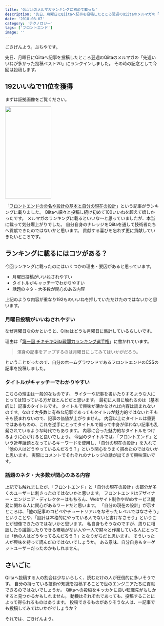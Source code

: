 ```yaml
---
title: 'Qiitaのメルマガランキングに初めて載った'
description: '先日、月曜日にQiitaへ記事を投稿したところ翌週のQiitaのメルマガの「先週いいねが多かった投稿ベスト20」にランクインしました。その時の記念として今回は投稿します。'
date: '2018-08-07'
category: 'テクノロジー'
tags: ['フロントエンド']
image: ''
---
```


ごきげんよう。ぶちやです。

先日、月曜日にQiitaへ記事を投稿したところ翌週のQiitaのメルマガの「先週いいねが多かった投稿ベスト20」にランクインしました。
その時の記念として今回は投稿します。

## 192いいねで11位を獲得

まずは証拠画像をご覧ください。

<a href="http://buchilog.com/wp-content/uploads/2018/08/e41fd6e2c425b5b9e089a2bf4411d49a.png"><img src="http://buchilog.com/wp-content/uploads/2018/08/e41fd6e2c425b5b9e089a2bf4411d49a-151x300.png" alt="" width="151" height="300" class="alignnone size-medium wp-image-267" /></a>

「[フロントエンドの命名や設計の基本と自分の現在の設計](https://qiita.com/buchiya4th/items/127282088f5a9ad56152)」という記事がランキングに載りました。
Qiitaへ細々と投稿し続け初めて100いいねを超えて嬉しかったです。
メルマガのランキングに載るといいな〜と思っていましたが、本当に載って気分爆上がりでした。
自分自身のナレッジをQiitaを通して技術者たちへ貢献できたのではないかと思います。
貢献する喜びを忘れず更に貢献していきたいところです。


## ランキングに載るにはコツがある？

今回ランキングに載ったのにはいくつかの理由・要因があると思っています。

* 月曜日投稿がいいねされやすい
* タイトルがキャッチーでわかりやすい
* 話題のネタ・大多数が関心のある内容

上記のような内容が重なり192ものいいねを押していただけたのではないかと思います。

### 月曜日投稿がいいねされやすい
なぜ月曜日なのかというと、Qiitaはどうも月曜日に集計しているらしいです。

理由は「[第一回 チキチキQiita戦闘力ランキング選手権](https://qiita.com/tmknom/items/97aaf62c0311bcc5a8ef#%E3%81%AA%E3%81%9C%E6%9C%88%E6%9B%9C%E6%97%A5%E3%81%AA%E3%81%AE%E3%81%8B)」に書かれています。

> 渾身の記事をアップするのは月曜日にしてみてはいかがだろう。

ということだったので、自分のホームグラウンドであるフロントエンドのCSSの記事を投稿しました。

### タイトルがキャッチーでわかりやすい
こちらの理由は一般的なものです。
ライターや記事を書いたりするような人にとっては知っている方がほとんどだと思います。
最初に人目に触れるのは（基本的に）記事のタイトルです。
タイトルで興味が沸かなければ内容は読まれないのです。なので大多数に有益な記事であってもタイトルが魅力的ではないとそもそも読まれないので、記事の価値が上がりません。
内容以上にタイトルは重要ではあるものの、これを逆手にとってタイトルで煽って中身が伴わない記事も乱発されているような時代でもあります。
内容に合った魅力的なタイトルをつけるように心がけると良いでしょう。
今回のタイトルでは、「フロントエンド」という近年話題となっているキーワードを使用し、「自分の現在の設計」を入れて「他の人はどうやっているんだろう？」という関心をうまく掴めたのではないかと思います。
実際にコメントでそれぞれのナレッジの話が出てきて興味深いです。

### 話題のネタ・大多数が関心のある内容
上記でも触れましたが、「フロントエンド」と「自分の現在の設計」の部分が多くのユーザーに刺さったのではないかと思います。
フロントエンドはデザイナー・エンジニア・ディレクターはもちろん、Webサイト制作やWebサービス開発に関わる人に関心があるワードだと思います。
「自分の現在の設計」が示すところは、「他の記事のコピペやチュートリアルをなぞったレベルではなさそう」ということや、「設計は本格的にやっている人でないと書けなさそう」ということが想像できたのではないかと思います。
私自身もそうなのですが、周りに相談したり議論したりできる環境がない人や一人で黙々と作業している人にとっては「他の人はどうやってるんだろう？」となりがちだと思います。
そういった人が興味を持って読んだのではないでしょうか。
ある意味、自分自身もターゲットユーザーだったのかもしれません。


## さいごに
Qiitaへ投稿する人の割合は少ないらしく、読むだけの人が圧倒的に多いそうです。
自分の持っている技術や知識を投稿することで世のエンジニアたちに貢献できるのではないでしょうか。
Qiitaへの投稿をキッカケに良い転職先がもしかすると見つかるかもしれません。
動機はそれぞれであっても、投稿することによって得られるものはあります。
投稿できるものがありそうな人は、一記事でも投稿してみてはいかがでしょうか？

それでは、ごきげんよう。
